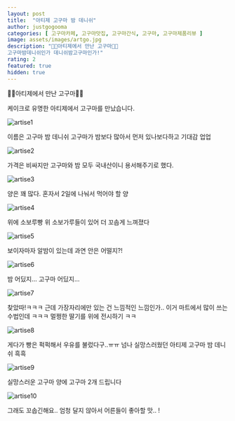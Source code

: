 ```yaml
---
layout: post
title:  "아티제 고구마 밤 데니쉬"
author: justgogooma
categories: [ 고구마카페, 고구마맛집, 고구마간식, 고구마, 고구마제품리뷰 ]
image: assets/images/artgo.jpg
description: "🍠🍠아티제에서 만난 고구마🍠🍠 
고구마밤데니쉬인가 데니쉬밤고구마인가!"
rating: 2
featured: true
hidden: true
---
```


🍠🍠아티제에서 만난 고구마🍠🍠

케이크로 유명한 아티제에서 고구마를 만났습니다.


![artise1](https://lh3.googleusercontent.com/IfcexsqsPx-I-ltIZiFFH48nvvKzaEeNeOjRzNfIxro1jqIGpC9cjB7O24xB-WB7gqm4J1IVk2ZF6aMujAKSRaz0wJR_d4zpZfvxI1AwudMSBv589qmJJZmOzQgmcY6YUgqeaU0U-Qqnjy54ZDuWHMWNgVrqW-GYw4N6aeO9-V49sZVlGAM9cvOCxkDC6cVKpSj9hutpxc9U38vnrfLejag3O9hwGXsrzRtbzHxH3cDg_63nV6Quw3yjlwBTaHTS9nFuIhOfSxZkqBkQqbk_WVqhOt6tz3jAdQOT_P0GT7Sx6yFPdW3sW3eFGBrZamqMtpD0vfZkpbmcKpa6s48kJUCFhKe_p4J7v1PlJii2xZoC_8ZjFfsP8KTODqOuFvOk8asu4gd82RF1HY_UOo0SrNrhBOAGJ25P0mfvwAyDN7Y-3N5lIfV5BZStToNroVcq4C_pjy2BW3dd1UawzhYs_M4YE5WaR5LMD50MC4LfnMlx01FRN4Za5r_FqdB6wTAt05wJt8A66NzHbGSaX7z94O0OtQeT0zgoOTlf0TxKr3Fn7Nv7NPNTV_Qmtn0Yif6WXsuvC5dvAS0HAU_upG9SRGdV5LrKUq3C57AVPlZ1xffISPh2wV4FULThRlm4SFbfW6SfvMl29PKYANl4yZECixFBYmFAEBEWWlj3zXEVu2hb4NF2fKzCY7rYaDERTQxEpckZtPwB5xY17qVScu2fDDLe429apAkOqtEtvfHiFAen9hNr90T8SMM=s1080-no)


이름은 고구마 밤 데니쉬
고구마가 밤보다 많아서 먼저 있나보다하고 기대감 업업  


![artise2](https://lh3.googleusercontent.com/21ydZsiTIgH3N4sxzhrkTAQHzFzVKo9qlVIHBzz2BAVk8XH3uJynGDCdeiwsasETTtr_0bamCjXgnc8c9o2gK21NW1ZBywkyZwaZpjgBwVQ_tGPj9cQt-xz5QXbrjIAWSw4TDL3pH7j0Kf9XqvFJJP2iA8GMNxzpUJOZNQlrRy3AI90ZBIMCDIS06P6n_GK1sjbbIVHJ_N9aNkW4SCfAgZLYqWhf7_ZMg40Gulo9VmC0EnU_SsdhtpLx7PAnZogLeSltdzIEZErPXTpVMGOiRjXP44kdUK74vBjHtKxxl-ScY0JDiWTY20Vi_y7oU9mbFRRcRDvyD2x6RGwBl4_NYDcVx6MwDrosljkr-GEHX5WqIGEkJAiCQ6bprJlnkL_N51P8GxoKfeHQgpKNUR-nvvvB4kT2xGDp3rLguKW7ltWhyoJY53eGciJGecRn3HmsLDWm4Z90wT73yNHObWqe1Dkt1fiShMU8nacipkXs3dIua3WpvnChVIbIcbFTaxkJ9QIaQPds7M1E14T-2B8IK-N_yBJ6MF8nLcj9psAUfjvsQeY9NpWPGriJLq4ULTSeXMHRRyvn0Ta3f0rPrgsZquR02T84VkI1KtQAVKuFjocwiM92NgKqDRVlBMs-j4meIDVo0Q2JSRRdFWHpSTikl2WliulukJsTB3Ub8x1OYcMx6IizURtxm6LIjPemdX_tOVpt50e13xPqCcAh_ydW9hzWbxC-MmHR-Up0t_b68VlLxYKP57iH6_Y=s1080-no)

가격은 비싸지만
고구마와 밤 모두 국내산이니 용서해주기로 했다. 


![artise3](https://lh3.googleusercontent.com/B4lnQdKWu2Mrdsv0fR0l460a_STu18U5gKWr3NZ0LOIcojG210BkQMHWsotWOAKHHhQf6AOHXLiNQ3lNwYa--C7fWjrCgcJTdp3e9k5XphkG9gSLwoVRtxAxoe8syfpVj3iHWcuwuDh5DMMF74eR89av-K35NrfX4AFt5yfysGpBv8bZ-_igkW2FhhYiSsj_b4_djH4VWDW5-c0a0wuauzaFRkY7SIm-iDJnFotWOCmC-aGmgR3xS6x51pHHit8hZY1PS5eE5aTV1ESytisauXEJzh93fzWJsxKWO33dDPDpunP1f32TvBh_Hg879Ms71scWWF2QqERdg78duGhbVErglNsEGguozXtOKy_AYp0_GsmYLRVID3JTWKph9XahLEoTqYUYZ62gaDphzy7B7ysD3bE0O55fhGg4ivXj_wWeSKBmryg3SivW_0xfd-1BZa3yPuSkMcW7V5iJ8EpZRrzVvyzSv22S3YJvpAyTrv1oykvXM1jgb-DALClybb1uD127qa1Rs6pgJ-vZTnjzUuh0clRWMCx9iu9AgcFpduuuFuyi86wLavojkT59u9E464DjVc1VA3rAz4x1UFVb-P-h00cqxUzy3g8U3qBfV9Sj794WSPYa3NXHZ4NViLhVmMli7KEiuzz2b1ULMiqgXQP74YIRl5rrPNjtVHcz1Xp6e0E3--yB5bEr1kNeuGeyU0HdM459Y6lpBQ-Vk7heupBF5DY4JhEu6OSa_K4-7keVM_VRXvelgDM=s1080-no)

양은 꽤 많다.
혼자서 2일에 나눠서 먹어야 할 양 


![artise4](https://lh3.googleusercontent.com/z_xcQUH5ixG-4K4faPf84aa9toK0aPsvgGqVK_OQARfp5S1QVfsLtkAQlTOKG12N0aNMoG3uri-8rXwokk9xFW66HS3ZoiM_slBB32nSoBF0AsrGNmLETdhTP7zxAmMztXnKvH_aievEOJeMzDCxQSKJNYWk4YbcQrN-2qBb-5NjHYk8pHLBxPMPrhrX2ZM9RuddJwpnyaFptUQBL1yU7tdq_tM6ZzR8HeX5TRazJKbsZY2elc1Eo109n4LQoSyX1GRrkG6SuCudaI07ooiTXuBVd4FdXmtvb_T-uP1vc6DrNMGgLmiXvV76NN6vcAjOoe_nAr_x0E_A5pCC8XW6VYQv4URH3quUjPRYbfbEhXe_ZebFqejvaD4opQVm-hDQaxuCiVejwKQehbg2XD80Fi3RtTkI83cKXB12HU7iSntAY9pr01zmzVxyl4XD2CuSk1ZSKKhIH1T5n20YKKJ-Gf6f9kyoCDmQDCZmGns9Vhz4O2UDZzLPU8FYpSykSsuPfW961B7oT4QWASoKMCbiiGr6sXg31RuX9af_niKdTsFEGW3O0gaXaxZUqsilZrb_PP17KPrjyKI1ROffWJ2eOEtzFDZPRoF0ZbDNDjdwY2QfsH55N-SRLnvunZz-MVPkWrpjC4aWfrteQgsrNOCQqKKgyykcWNq-6OR_MHU01Qs71npDZE2r7qU3umVL-srbDa7i1kKu2miTOfNIcu5m8eWam_4-tHG0sqXKfLAgNyiVW1gxFkLU5c0=s1080-no)

위에 소보루빵 위 소보가루들이 있어 더 꼬솝게 느껴졌다 


![artise5](https://lh3.googleusercontent.com/4-Qnpu98ZpfKleNinVPdjN0ZNoJjt5vijwjiXxoJ6z9zk-YF4_SdNNvHhFpo2Oh9H19BlFTWWocIrOLyE0_9-PC8DD9FXeCdSVsYwGRDdoJrt4W0ONi4Yww_r6It51g-8UTvPwBvWz5u3P5_JdB__G0wQicLvu9s476BjTnDDwfpEpRPmDuvs6KpwE8TZknWD-vBwLzEA0NcMRy5tuirBEJDck6iYoD80HpmX9fhV1P2TFJ2oqBFGtb4AvANMbEJ-SiVgTeisLCfU7suxtncWhuhyq6yZB_jJI__VX06ueSZpl0V5rucTka0Jv3xifnKCT_I4kpgOEZ_N6tWQelrzTui68DX7Pxeh8rISy-NWHV0VyDR4ctbbhDN9BdHWihzdIqSy3OsDyYBKJXaeKTqnuKKo9lNOCCL3nJR4FP21bN4WR_K9V_KqEDYsa0UH6Nskvu1Ey-kylRMh6-Iq_xkiX_VGiFv1_pZx2TaLCvmzQT_OH4vw01-1By0lRvQbBAYkiPLV-i1lW70Xv-AeeuBwK9np0n_D3C-epdjIWHi3h1pJhvwf7ZD3iiOWC5ZJTexFUhY2Vb5Pc_dM-ubLFcElDjzwVtlBaphnlxA7uXaia9B3sZyFiVYeLybt5AF7Kp_KmNtG720LtW3JSz9pEhtDHEr-Co5XtYaQUPdt6TFq6AkNh6hoXsvn8MYojLLpnZcuQRcY_uMUfc2ez-vvb31PVll1OFuzK0BQ2xUx8vZ1KdQ9NkTjAQFEXQ=s1080-no)

보이자마자 알밤이 있는데
과연 안은 어떨지?!


![artise6](https://lh3.googleusercontent.com/zCJgCoKfWOn_TFWLlsdsOOqLuhKa9wTHC8xOoJ03vLopFNxXWU0zyr68GAa8ipW2zne9a2pfuQP2tnbGP5lkydBPS5ZnFqG5Euv9fG-f1XsY0trvxW6-14iWDkBO_lOtUdwDjhevD2RMQCz5IPP975i7G3gsmZLVQ9gHyVZ2RGwxuZPIfLbj5Iu-pnFW3GcBFHfRr53QCv8N4Nt8UGWlKrWjm55pUQZmJCbzpCJ7yefQEGa9cXa4Zu_BbPlDKTrVgdhbwYDk58NvC3NprTVhDcyeh2nZdnPVd5Zk-Gh2MOZazIm5BxupP4srLO8wsZHneY2C93ReNtMcJan3Fke07Yzf6iFWEe_g-BIz11cI249gEB7t9dRYpoQuh9hU5zoMpz-0A22jqDKBmZl5gKDopHYrSFdRkEo1R66R1jSynG7w2YP65Arg17xlsVQtv65Zzagj3urqmr5U6XUA0tF6HwSiy_cybueT6ReAzKlmxqtHPdUYH7XTkFQFSMpBVHfNo7CFMmmjKjY3o7kzplZ4oz8keqpMmhzqYjKKck7uRJpl2R895fm9pWS-7x9NlaABJhLuURkAkq6gCJK8DYU8v2glUekRZMPV1Vv8uWKVVPD9Ut0mVJ_f_KSthbBs7sKtpi0GJR-lP-1M7SB35kf9RbROGxpO6hpdGeoyoJH9u_04RJVUavtET4WtdwYC1fxLjJAPl-y_xzR0bQa__Ums5P7KSKLGyYU_8fDxfsPauZgyswczHz0A4T4=s1080-no)

밤 어딨지...
고구마 어딨지...


![artise7](https://lh3.googleusercontent.com/wGyukPoSADcBIuZS-YMIDB6m5LfoAC09i3BQt-gg5k2q9YYHHyFtkr-uY2V72I_-YhV-fBg8zlrZ4-6iKPuGXgZcH4RqsmeW4RJt9MXRU0SKIpcgUNrEu4Jiq8wfyzMzzJJDzy6UO81wClkpb_WZ-7O-nY-NZ9jjLDSbCWSoK3lZqHPw0r3mdRzp5PNYgo0XjJwM0pWmCknZkTNSsLTRHlKTJ9ydW80LGWrJ4D0dQfbr1VPm5xeE_ClczkvBs8KLC88U2o_kNFI7oHLLnCRVA7QJKKoF5dz4wFWAFJAYIc6Ij_WRM6xvytC212U7ID-k83cHS7COzJs6fgXJwx6BwO-z3IAaCTFJpqxdyDE6HLZJXw7KSAw6l9ogAEw0oqVVuT9szakTeCtYTdQpIt5jl3y2RawqEanQP9knnNgvlRK_wcx2rTcWGix-glfmuwavDLoAog1tTiTL17kuKwO2SVfKDi0dqB7yBlJb3aNjJPJvAZpih-Wql170WRIZpqRXxw3t5OrQDDlnuAj-PzV-VImHE4gh-kk_41ciAaKJk6wOb8O0wJWU-rrnF6KK-5VRz2fvjRge1IMFX7jy0toO9LQRiq3JZ3BwlCxGqBRTMyUtHEl2CONDqTs61pxtFxU25J9oqolEIRyqvTnnYBkMtHjg4CsroWi6rnUWFSwjtTqNf9UFNKCrv2GFqegpSsc_SIF4lMxD-REJDx0VCc5GN50pOxm00HXZ1yAj0HjmGcJ1a4SM-8L21ck=s1080-no)

찾았따!ㅋㅋㅋ 
근데 가장자리에만 있는 건 느낌적인 느낌인가..
이거 마트에서 많이 쓰는 수법인데 ㅋㅋㅋ 멀쩡한 딸기를 위에 전시하기 ㅋㅋ 



![artise8](https://lh3.googleusercontent.com/PCCwt9lY71zjm-QKDHs2y6rt8fGTdgDXT3tZOnGdQyFBnHnGe3yH9Ry3d1BTEIn5NH0LU7bTaI9AQRGl3zHVatMX8UFj0uzDtqLU88TBH5_fDqkVZvaWrJ89nek04T97Wd-4ZUDmjD00pB3fDBVM6zDMJgGz96LXNmozlVn7CYaESK3aDW6fhKyR8A1pdMWyNkcTTylDTMr1aTsgYmrGQ-DD9a0O1kZL3u-3vinxHI7HPYe7DXrL0csNnJHWwyCz553tIqYppxEHRgf-I1mMa-zPJ4Gu74TQArupM64r7D1VRmRvQOY_Nl6fu9G2AEDysmJH9-1EQOBGTD7p7wnNPnV-KfqVDvIEcpc_-1fi2Lt-n5txgjjPnwUwpxm_6cwrqG4ruZNXA8TVcnd1Et5rXCQWJ8S4Mf2ZaLBeVnJV8SrVodXkwNh_a3x1O7IIQ9Rk4xi7f3M7OxQWO-iTEb2bnXoXynkLyENuup7bIxZQ4uy2-vXaMidZxrdGQEv-hKuFEcUANZ_jhDzcJyKiXLfHt4lIC1povr4dPzE-9Mnr0fIfWR-1NHPpo-FF7HkHq5xzNuyjXYnvqNOAR87RfM2Jp2rJC_Rpv5hut9aa_GQ_V6u7sdSNe8mrIIEnCGojyBH510WN0B0JMjirdxIyOtN3HvowoIbO4l5Lz_De8cjyB0PWqST5ppoGdIKTyPNdvq-z2hbS8Gj80MH3mtkpjtwSEl7ngsTfkIkHdeEiIoMBLxx57r8lE0bqYko=s1080-no)

게다가 빵은 퍽퍽해서 우유를 불렀다구..ㅠㅠ
넘나 실망스러웠던 아티제 고구마 밤 데니쉬 흑흑


![artise9](https://lh3.googleusercontent.com/ALKS1oDwVRqg1foCu9WfoIcRlcFuQf54W82TWUeFg7rQftk-9VHqIInJoong0FqzWoGpvkXhQyyNIBNh3tZXRX5eQ5PXolZ8d71P3jiVTlIpD4OW2CA1H7bzj73p8T9p1NPQd8Kp5g8rHPOyVJahuzYYX6oOWAQHcscUDLs842DNpu8K9eK0c5K2i-kg_xEbSUun-7oeOb0KymXjijcmB8rRENArpNb_l-sD5KR7PvV19wZ6sxMmfnhcStsx8Qmu-2ZY6LDzEgwL6IqT0zDDhop4aM9Flc-m_mOmKIiIVV6beHnB1xNW7n2bkReVHZmvD01x8FmaQhtTH1u8aRzYGIXe6bfAfAU64FRBWMxgPZjIfgMSAovLtHRqHRwyh04r9mhXupXkIHcrCCSPUhZeYX9p6MrL1vFljM68DannLo8T3nK07AXSZv6pDChPViACtCsGB2yGWIP2EHNmRCju_-1_MHH3RKAbuWC7GK9zPVY6i3KnOk1JMry48sCltbk3dBiygBpQQlGyiqybv7jBtd86u-KngHiJM_p_ECkMo72xdixBx0m068G0Ndl-XEo-NRXOilI6srWEy5-EoSDUUzVQDoSTIIQb_8W10CewFk4c8nS135iC1SU26f4klEuKvuzCK_X8-NZas1ySltav6-wTo_mAbP8HSy5ckfxgD2ak3P4HmOrsGreUV8e1blNg0U30t1hdXX2GKwtPQXFkpH2rX5qGJ92RsafOqFhg0dCB5vXnpdUQSGk=s1080-no)

실망스러운 고구마 양에 고구마 2개 드립니다 

![artise10](https://lh3.googleusercontent.com/FG42UbW8qG9IyfmS2-fRLt7UW11GAbZ6eMDXGAvqtz9lWFlGvmiH7pE1QGAacay3TjTcN_Gg6F67cECrigGlXpGEvzjLCi3Hk8YrytPASk0S9jU380oGBqgI96KfJeZjeV5g8wxP42rMW38QI4BbleseIcuzPj_8asGqDQp0X6WfCcffLp_2kTzFsrdkVN9WcbBwSfJXLDLz4s0c4OkrQRMM-nG4Mp6X3-OzoNNCdpFzNRYMe8JRvLMfCj_QOUIpAFwVQVzAfL3YNXXjYSm0yoRMBL-TPCRh5egvILU5To0RIyx8PR6ycyGGLLmiu3Ns4LvKkGlAnFyvMM7uyPgg45Ft2eVG-qPt2kKTkCsnVXm9wm0ziKM9ooifwPLvU1XM8oYXpVFG6YPIZCctbYf7OnPSAWFt2m_0mjZh1wZF-gWdvM3rpf54NTHIRGDycLHMtvf0eRsdIZKwPdFPx17mkhOtdZkl0-0soPM6WaOpsxgGrngEALNLHjG6UIK_TZCL8MI2CZJPBCYFvBdfuEmP1arXs08gFF47RfkzQgEmlqfuoLLjgeuWxyztHAhzTrmfNLoMESjE5TdKP5jMs8837rg3KLy9ocU8VWzl4m11ZqLM-2tnXSAIidz5r_vVIbNqfNy7fGy3odt_SEOOyMYY9tg2t4YqZOqGx3sm_HxAw5Ciirgwh-rMYL4ylWDOgL_5E3OFyMXiw33Sj0DCFiMwuIExw-0iebV4D6XANKDxiMOQZIJJ9vBtmvM=s1080-no)

그래도 꼬솝긴해요..
엄청 달지 않아서 어른들이 좋아할 맛.. ! 








